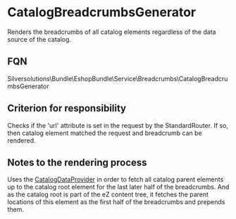 # CatalogBreadcrumbsGenerator

Renders the breadcrumbs of all catalog elements regardless of the data source of the catalog.

## FQN

Silversolutions\\Bundle\\EshopBundle\\Service\\Breadcrumbs\\CatalogBreadcrumbsGenerator

## Criterion for responsibility

Checks if the 'url' attribute is set in the request by the StandardRouter. If so, then catalog element matched the request and breadcrumb can be rendered.

## Notes to the rendering process

Uses the [CatalogDataProvider](../../../glossary/term_dataprovider.md) in order to fetch all catalog parent elements up to the catalog root element for the last later half of the breadcrumbs. And as the catalog root is part of the eZ content tree, it fetches the parent locations of this element as the first half of the breadcrumbs and prepends them.
